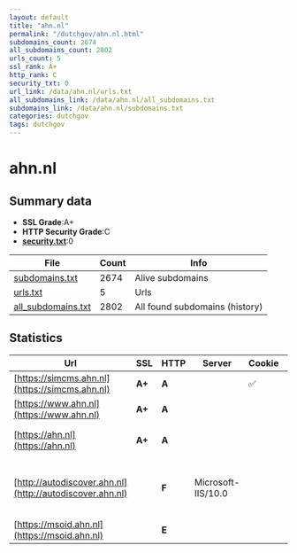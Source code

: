 ```yaml
---
layout: default
title: "ahn.nl"
permalink: "/dutchgov/ahn.nl.html"
subdomains_count: 2674
all_subdomains_count: 2802
urls_count: 5
ssl_rank: A+
http_rank: C
security_txt: 0
url_link: /data/ahn.nl/urls.txt
all_subdomains_link: /data/ahn.nl/all_subdomains.txt
subdomains_link: /data/ahn.nl/subdomains.txt
categories: dutchgov
tags: dutchgov
---
```



# ahn.nl
## Summary data


 - **SSL Grade**:A+
 - **HTTP Security Grade**:C
 - **[security.txt](https://www.digitaleoverheid.nl/nieuws/standaard-security-txt-nu-verplicht-voor-overheid/)**:0


| File       | Count | Info |
|------------|-------|------|
|[subdomains.txt](/DutchGovScope/data/ahn.nl/subdomains.txt)|2674|Alive subdomains|
|[urls.txt](/DutchGovScope/data/ahn.nl/urls.txt)|5|Urls|
|[all_subdomains.txt](/DutchGovScope/data/ahn.nl/all_subdomains.txt)|2802|All found subdomains (history)|


## Statistics


| Url | SSL | HTTP | Server | Cookie | HSTS | CORS | CTO | CSP | XFO | XXP | RP |FP| Tech |Title |
|--------|-------|-------|------|------|------|------|------|------|------|------|------|------|------|------|
|[https://simcms.ahn.nl](https://simcms.ahn.nl)| **A+**| **A**||:white_check_mark: |:white_check_mark: | | |:warning: | :white_check_mark: | | :white_check_mark: | |HSTS|403 Forbidden|
|[https://www.ahn.nl](https://www.ahn.nl)| **A+**| **A**|| |:white_check_mark: | | |:warning: | :white_check_mark: | | :white_check_mark: | |HSTS React|Home | AHN|
|[https://ahn.nl](https://ahn.nl)| **A+**| **A**|| |:white_check_mark: | | |:warning: | :white_check_mark: | | :white_check_mark: | |HSTS|301 Moved Perman...|
|[http://autodiscover.ahn.nl](http://autodiscover.ahn.nl)| | **F**|Microsoft-IIS/10.0| | | | | | | | :white_check_mark: | |IIS:10.0 Microsoft ASP.NET Windows Server||
|[https://msoid.ahn.nl](https://msoid.ahn.nl)| | **E**|| | | | | | | | :white_check_mark: | ||Object moved|

